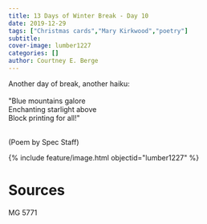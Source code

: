 ```yaml
---
title: 13 Days of Winter Break - Day 10
date: 2019-12-29
tags: ["Christmas cards","Mary Kirkwood","poetry"]
subtitle: 
cover-image: lumber1227
categories: []
author: Courtney E. Berge
---
```


<p>Another day of break, another haiku: <br/><br/>"Blue mountains galore<br/>Enchanting starlight above<br/>Block printing for all!"<br/><br/></p>

(Poem by Spec Staff)

{% include feature/image.html objectid="lumber1227" %}

# Sources

MG 5771